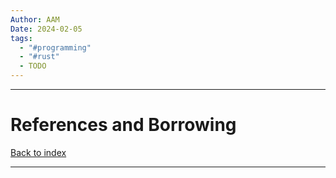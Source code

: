 ```yaml
---
Author: AAM
Date: 2024-02-05
tags:
  - "#programming"
  - "#rust"
  - TODO
---
```

---
# References and Borrowing

[Back to index](../RUST.md)

---
